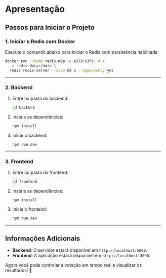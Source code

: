 
# Apresentação

## Passos para Iniciar o Projeto

### 1. Iniciar o Redis com Docker
Execute o comando abaixo para iniciar o Redis com persistência habilitada:
```bash
docker run --name redis-mvp -p 6379:6379 -d \
  -v redis-data:/data \
  redis redis-server --save 60 1 --appendonly yes
```

---

### 2. Backend

1. Entre na pasta do backend:
   ```bash
   cd backend
   ```

2. Instale as dependências:
   ```bash
   npm install
   ```

3. Inicie o backend:
   ```bash
   npm run dev
   ```

---

### 3. Frontend

1. Entre na pasta do frontend:
   ```bash
   cd frontend
   ```

2. Instale as dependências:
   ```bash
   npm install
   ```

3. Inicie o frontend:
   ```bash
   npm run dev
   ```

---

## Informações Adicionais

- **Backend**: O servidor estará disponível em `http://localhost:5000`.
- **Frontend**: A aplicação estará disponível em `http://localhost:3000`.

Agora você pode controlar a votação em tempo real e visualizar os resultados! 🚀
